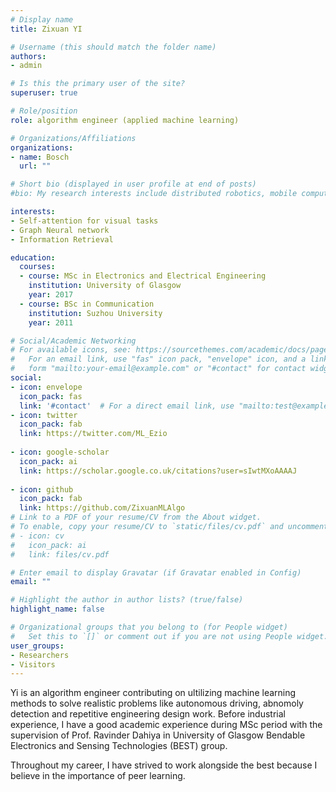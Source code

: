 ```yaml
---
# Display name
title: Zixuan YI

# Username (this should match the folder name)
authors:
- admin

# Is this the primary user of the site?
superuser: true

# Role/position
role: algorithm engineer (applied machine learning) 

# Organizations/Affiliations
organizations:
- name: Bosch 
  url: ""

# Short bio (displayed in user profile at end of posts)
#bio: My research interests include distributed robotics, mobile computing and programmable matter.

interests:
- Self-attention for visual tasks
- Graph Neural network
- Information Retrieval

education:
  courses:
  - course: MSc in Electronics and Electrical Engineering
    institution: University of Glasgow 
    year: 2017
  - course: BSc in Communication 
    institution: Suzhou University
    year: 2011

# Social/Academic Networking
# For available icons, see: https://sourcethemes.com/academic/docs/page-builder/#icons
#   For an email link, use "fas" icon pack, "envelope" icon, and a link in the
#   form "mailto:your-email@example.com" or "#contact" for contact widget.
social:
- icon: envelope
  icon_pack: fas
  link: '#contact'  # For a direct email link, use "mailto:test@example.org".
- icon: twitter
  icon_pack: fab
  link: https://twitter.com/ML_Ezio
  
- icon: google-scholar
  icon_pack: ai
  link: https://scholar.google.co.uk/citations?user=sIwtMXoAAAAJ
  
- icon: github
  icon_pack: fab
  link: https://github.com/ZixuanMLAlgo
# Link to a PDF of your resume/CV from the About widget.
# To enable, copy your resume/CV to `static/files/cv.pdf` and uncomment the lines below.
# - icon: cv
#   icon_pack: ai
#   link: files/cv.pdf

# Enter email to display Gravatar (if Gravatar enabled in Config)
email: ""

# Highlight the author in author lists? (true/false)
highlight_name: false

# Organizational groups that you belong to (for People widget)
#   Set this to `[]` or comment out if you are not using People widget.
user_groups:
- Researchers
- Visitors
---
```


Yi is an algorithm engineer contributing on ultilizing machine learning methods to solve realistic problems like autonomous driving, abnomoly detection and repetitive engineering design work. Before industrial experience, I have a good academic experience during MSc period with the supervision of Prof. Ravinder Dahiya in University of Glasgow Bendable Electronics and Sensing Technologies (BEST) group.

Throughout my career, I have strived to work alongside the best because I believe in the importance of peer learning.

